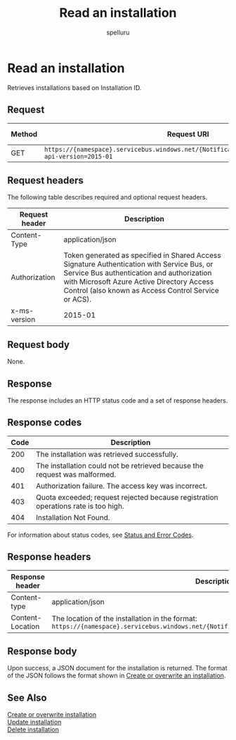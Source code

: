 ﻿---
title: "Read an installation"
description: Use this API reference documentation to retrieve installations based on Installation ID.
ms.custom: ""
ms.date: 04/05/2019
ms.reviewer: ""
ms.service: "notification-hubs"
ms.suite: ""
ms.tgt_pltfrm: ""
ms.topic: "reference"
author: "spelluru"
ms.author: "spelluru"
manager: "timlt"

---

# Read an installation
Retrieves installations based on Installation ID.

## Request

| Method | Request URI | HTTP version |
| ------ | ----------- | ------------ | 
|  GET | `https://{namespace}.servicebus.windows.net/{NotificationHub}/installations/{id}?api-version=2015-01` | HTTP/1.1 |


## Request headers

The following table describes required and optional request headers.

| Request header | Description | 
| -------------- | ----------- | 
| Content-Type | application/json |
| Authorization | Token generated as specified in Shared Access Signature Authentication with Service Bus, or Service Bus authentication and authorization with Microsoft Azure Active Directory Access Control (also known as Access Control Service or ACS). |
| x-ms-version | 2015-01 |



## Request body

None.

## Response

The response includes an HTTP status code and a set of response headers.

## Response codes

| Code | Description |
| ---- | ----------- | 
| 200 | The installation was retrieved successfully. |
| 400 | The installation could not be retrieved because the request was malformed. |
| 401 | Authorization failure. The access key was incorrect. |
| 403 |  Quota exceeded; request rejected because registration operations rate is too high. |
| 404 | Installation Not Found. |

For information about status codes, see [Status and Error Codes](/rest/api/storageservices/Common-REST-API-Error-Codes).

## Response headers

| Response header | Description |
| --------------- | ----------- | 
| Content-type | application/json |
| Content-Location | The location of the installation in the format: `https://{namespace}.servicebus.windows.net/{NotificationHub}/installations/<installationId>` |

## Response body

Upon success, a JSON document for the installation is returned. The format of the JSON follows the format shown in [Create or overwrite an installation](create-overwrite-installation.md).

## See Also

[Create or overwrite installation](create-overwrite-installation.md)  
[Update installation](update-installation.md)  
[Delete installation](delete-installation.md)

